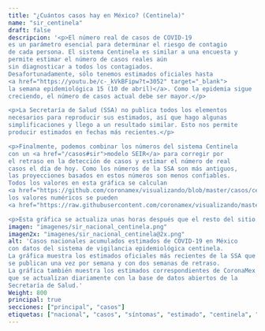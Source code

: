 ```yaml
---
title: "¿Cuántos casos hay en México? (Centinela)"
name: "sir_centinela"
draft: false
descripcion: '<p>El número real de casos de COVID-19
es un parámetro esencial para determinar el riesgo de contagio
de cada persona. El sistema Centinela es similar a una encuesta y
permite estimar el número de casos reales aún
sin diagnosticar a todos los contagiados.
Desafortunadamente, sólo tenemos estimados oficiales hasta
<a href="https://youtu.be/c-_kVkBFipw?t=3052" target="_blank">
la semana epidemiológica 15 (10 de abril)</a>. Como la epidemia sigue
creciendo, el número de casos actual debe ser mayor.</p>

<p>La Secretaría de Salud (SSA) no publica todos los elementos
necesarios para reproducir sus estimados, así que hago algunas
simplificaciones y llego a un resultado similar. Esto nos permite
producir estimados en fechas más recientes.</p>

<p>Finalmente, podemos combinar los números del sistema Centinela
con un <a href="/casos#sir">modelo SEIR</a> para corregir por
el retraso en la detección de casos y estimar el número de real
casos el día de hoy. Como los números de la SSA son más antiguos,
las proyecciones basados en estos números son menos confiables.
Todos los valores en esta gráfica se calculan
<a href="https://github.com/coronamex/visualizando/blob/master/casos/centinela_preliminar.r" target="_blank">con este código</a>, y
los valores numéricos se pueden
<a href="https://raw.githubusercontent.com/coronamex/visualizando/master/estimados/centinela_seir_estimados.csv" target="blank">descargar</a>.</p>

<p>Esta gráfica se actualiza unas horas después que el resto del sitio.</p>'
imagen: "imagenes/sir_nacional_centinela.png"
imagen2x: "imagenes/sir_nacional_centinela@2x.png"
alt: 'Casos nacionales acumulados estimados de COVID-19 en México
con datos del sistema de vigilancia epidemiológica centinela.
La gráfica muestra los estimados oficiales más recientes de la SSA que
se publican una vez por semana y con dos semanas de retraso.
La gráfica también muestra los estimados correspondientes de CoronaMex
que se actualizan diariamente con la base de datos abiertos de la
Secretaría de Salud.'
Weight: 800
principal: true
secciones: ["principal", "casos"]
etiquetas: ["nacional", "casos", "síntomas", "estimado", "centinela", "SIR"]
---
```

